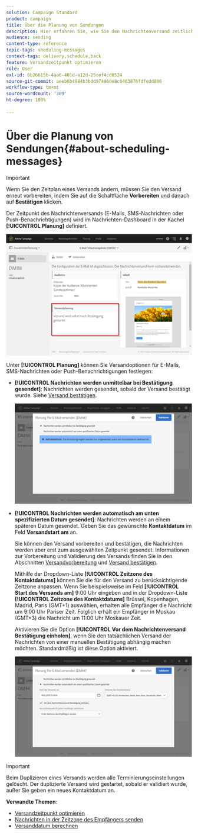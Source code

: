 ```yaml
---
solution: Campaign Standard
product: campaign
title: Über die Planung von Sendungen
description: Hier erfahren Sie, wie Sie den Nachrichtenversand zeitlich planen können.
audience: sending
content-type: reference
topic-tags: sheduling-messages
context-tags: delivery,schedule,back
feature: Versandzeitpunkt optimieren
role: User
exl-id: 6b26615b-4aa6-401d-a12d-25cef4cd0524
source-git-commit: aeeb6b4984b3bdd974960e8c6403876fdfedd886
workflow-type: tm+mt
source-wordcount: '309'
ht-degree: 100%

---
```


# Über die Planung von Sendungen{#about-scheduling-messages}

>[!IMPORTANT]
>
>Wenn Sie den Zeitplan eines Versands ändern, müssen Sie den Versand erneut vorbereiten, indem Sie auf die Schaltfläche **Vorbereiten** und danach auf **Bestätigen** klicken.

Der Zeitpunkt des Nachrichtenversands (E-Mails, SMS-Nachrichten oder Push-Benachrichtigungen) wird im Nachrichten-Dashboard in der Kachel **[!UICONTROL Planung]** definiert.

![](assets/delivery_dashboard.png)

Unter **[!UICONTROL Planung]** können Sie Versandoptionen für E-Mails, SMS-Nachrichten oder Push-Benachrichtigungen festlegen:

* **[!UICONTROL Nachrichten werden unmittelbar bei Bestätigung gesendet]**: Nachrichten werden gesendet, sobald der Versand bestätigt wurde. Siehe [Versand bestätigen](../../sending/using/confirming-the-send.md).

   ![](assets/delivery_planning_1.png)

* **[!UICONTROL Nachrichten werden automatisch am unten spezifizierten Datum gesendet]**: Nachrichten werden an einem späteren Datum gesendet. Geben Sie das gewünschte **Kontaktdatum** im Feld **Versandstart am** an.

   Sie können den Versand vorbereiten und bestätigen, die Nachrichten werden aber erst zum ausgewählten Zeitpunkt gesendet. Informationen zur Vorbereitung und Validierung des Versands finden Sie in den Abschnitten [Versandvorbereitung](../../sending/using/preparing-the-send.md) und [Versand bestätigen](../../sending/using/confirming-the-send.md).

   Mithilfe der Dropdown-Liste **[!UICONTROL Zeitzone des Kontaktdatums]** können Sie die für den Versand zu berücksichtigende Zeitzone anpassen. Wenn Sie beispielsweise im Feld **[!UICONTROL Start des Versands am]** 9:00 Uhr eingeben und in der Dropdown-Liste **[!UICONTROL Zeitzone des Kontaktdatums]** Brüssel, Kopenhagen, Madrid, Paris (GMT+1) auswählen, erhalten alle Empfänger die Nachricht um 9:00 Uhr Pariser Zeit. Folglich erhält ein Empfänger in Moskau (GMT+3) die Nachricht um 11:00 Uhr Moskauer Zeit.

   Aktivieren Sie die Option **[!UICONTROL Vor dem Nachrichtenversand Bestätigung einholen]**, wenn Sie den tatsächlichen Versand der Nachrichten von einer manuellen Bestätigung abhängig machen möchten. Standardmäßig ist diese Option aktiviert.

   ![](assets/delivery_planning.png)

>[!IMPORTANT]
>
>Beim Duplizieren eines Versands werden alle Terminierungseinstellungen gelöscht. Der duplizierte Versand wird gestartet, sobald er validiert wurde, außer Sie geben ein neues Kontaktdatum an.

**Verwandte Themen**:

* [Versandzeitpunkt optimieren](../../sending/using/optimizing-the-sending-time.md)
* [Nachrichten in der Zeitzone des Empfängers senden](../../sending/using/sending-messages-at-the-recipient-s-time-zone.md)
* [Versanddatum berechnen](../../sending/using/computing-the-sending-date.md)
